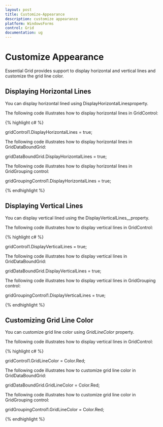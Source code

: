 ```yaml
---
layout: post
title: Customize-Appearance
description: customize appearance 
platform: WindowsForms
control: Grid
documentation: ug
---
```


# Customize Appearance 

Essential Grid provides support to display horizontal and vertical lines and customize the grid line color. 

## Displaying Horizontal Lines

You can display horizontal lined using DisplayHorizontalLinesproperty. 

The following code illustrates how to display horizontal lines in GridControl: 

{% highlight c# %}

gridControl1.DisplayHorizontalLines = true;

The following code illustrates how to display horizontal lines in GridDataBoundGrid: 

gridDataBoundGrid.DisplayHorizontalLines = true;

The following code illustrates how to display horizontal lines in GridGrouping control: 

gridGroupingControl1.DisplayHorizontalLines = true;

{% endhighlight %}

## Displaying Vertical Lines

You can display vertical lined using the DisplayVerticalLines__property. 

The following code illustrates how to display vertical lines in GridControl: 

{% highlight c# %}

gridControl1.DisplayVerticalLines = true;

The following code illustrates how to display vertical lines in GridDataBoundGrid: 

gridDataBoundGrid.DisplayVerticalLines = true;

The following code illustrates how to display vertical lines in GridGrouping control: 

gridGroupingControl1.DisplayVerticalLines = true;

{% endhighlight %}

## Customizing Grid Line Color

You can customize grid line color using _GridLineColor_ property. 

The following code illustrates how to display vertical lines in GridControl: 


{% highlight c# %}

gridControl1.GridLineColor = Color.Red;

The following code illustrates how to customize grid line color in GridDataBoundGrid: 

gridDataBoundGrid.GridLineColor = Color.Red;

The following code illustrates how to customize grid line color in GridGrouping control: 

gridGroupingControl1.GridLineColor = Color.Red;

{% endhighlight %}




